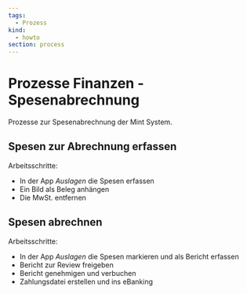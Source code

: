 ```yaml
---
tags:
  - Prozess
kind:
  - howto
section: process
---
```


# Prozesse Finanzen - Spesenabrechnung

Prozesse zur Spesenabrechnung der Mint System.

## Spesen zur Abrechnung erfassen

Arbeitsschritte:

- In der App _Auslagen_ die Spesen erfassen
- Ein Bild als Beleg anhängen
- Die MwSt. entfernen

## Spesen abrechnen

Arbeitsschritte:

- In der App _Auslagen_ die Spesen markieren und als Bericht erfassen
- Bericht zur Review freigeben
- Bericht genehmigen und verbuchen
- Zahlungsdatei erstellen und ins eBanking
